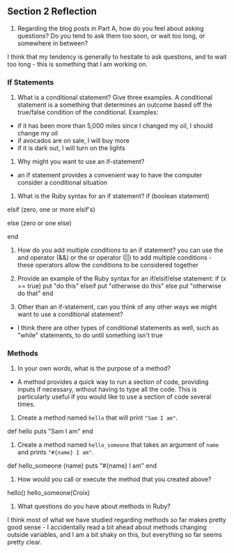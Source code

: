 ## Section 2 Reflection

1. Regarding the blog posts in Part A, how do you feel about asking questions? Do you tend to ask them too soon, or wait too long, or somewhere in between?

I think that my tendency is generally to hesitate to ask questions, and to wait too long - this is something that I am working on.

### If Statements

1. What is a conditional statement? Give three examples.
A conditional statement is a something that determines an outcome based off the true/false condition of the conditional.
Examples:
- if it has been more than 5,000 miles since I changed my oil, I should change my oil
- if avocados are on sale, I will buy more
- if it is dark out, I will turn on the lights

1. Why might you want to use an if-statement?
- an if statement provides a convenient way to have the computer consider a conditional situation

1. What is the Ruby syntax for an if statement?
if (boolean statement)

elsif (zero, one or more elsif's)

else (zero or one else)

end

1. How do you add multiple conditions to an if statement?
you can use the and operator (&&) or the or operator (||) to add multiple conditions - these operators allow the conditions to be considered together

1. Provide an example of the Ruby syntax for an if/elsif/else statement:
if (x == true)
  put "do this"
elseif
  put "otherwise do this"
else
  put "otherwise do that"
end


1. Other than an if-statement, can you think of any other ways we might want to use a conditional statement?
- I think there are other types of conditional statements as well, such as "while" statements, to do until something isn't true


### Methods

1. In your own words, what is the purpose of a method?
- A method provides a quick way to run a section of code, providing inputs if necessary, without having to type all the code. This is particularly useful if you would like to use a section of code several times.

1. Create a method named `hello` that will print `"Sam I am"`.

def hello
  puts "Sam I am"
end


1. Create a method named `hello_someone` that takes an argument of `name` and prints `"#{name} I am"`.

def hello_someone (name)
  puts "#{name} I am"
end


1. How would you call or execute the method that you created above?

hello()
hello_someone(Croix)

1. What questions do you have about methods in Ruby?

I think most of what we have studied regarding methods so far makes pretty good sense - I accidentally read a bit ahead about methods changing outside variables, and I am a bit shaky on this, but everything so far seems pretty clear. 
